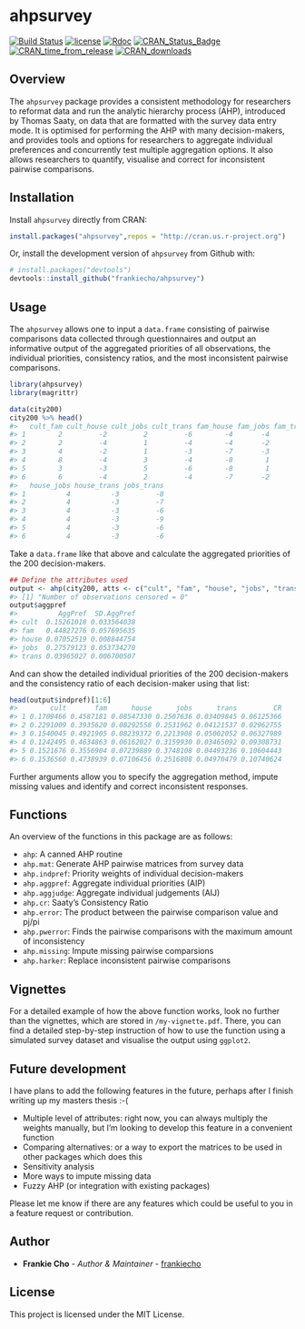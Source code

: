 
<!-- README.md is generated from README.Rmd. Please edit that file -->

# ahpsurvey

[![Build
Status](https://travis-ci.org/frankiecho/ahpsurvey.svg?branch=master)](https://travis-ci.org/frankiecho/ahpsurvey)
[![license](https://img.shields.io/github/license/mashape/apistatus.svg)](http://choosealicense.com/licenses/mit/)
[![Rdoc](http://www.rdocumentation.org/badges/version/ahpsurvey)](http://www.rdocumentation.org/packages/ahpsurvey)
[![CRAN\_Status\_Badge](https://www.r-pkg.org/badges/version/ahpsurvey)](https://cran.r-project.org/package=ahpsurvey)
[![CRAN\_time\_from\_release](http://www.r-pkg.org/badges/ago/ahpsurvey)](https://cran.r-project.org/package=ahpsurvey)
[![CRAN\_downloads](https://cranlogs.r-pkg.org/badges/ahpsurvey)](https://cran.r-project.org/package=ahpsurvey)

## Overview

The `ahpsurvey` package provides a consistent methodology for
researchers to reformat data and run the analytic hierarchy process
(AHP), introduced by Thomas Saaty, on data that are formatted with the
survey data entry mode. It is optimised for performing the AHP with many
decision-makers, and provides tools and options for researchers to
aggregate individual preferences and concurrently test multiple
aggregation options. It also allows researchers to quantify, visualise
and correct for inconsistent pairwise comparisons.

## Installation

Install `ahpsurvey` directly from CRAN:

``` r
install.packages("ahpsurvey",repos = "http://cran.us.r-project.org")
```

Or, install the development version of `ahpsurvey` from Github with:

``` r
# install.packages("devtools")
devtools::install_github("frankiecho/ahpsurvey")
```

## Usage

The `ahpsurvey` allows one to input a `data.frame` consisting of
pairwise comparisons data collected through questionnaires and output an
informative output of the aggregated priorities of all observations, the
individual priorities, consistency ratios, and the most inconsistent
pairwise comparisons.

``` r
library(ahpsurvey)
library(magrittr)

data(city200)
city200 %>% head()
#>   cult_fam cult_house cult_jobs cult_trans fam_house fam_jobs fam_trans
#> 1        2         -2         2         -6        -4       -4        -8
#> 2        2         -4         1         -4        -4       -2        -8
#> 3        4         -2         1         -3        -7       -3        -5
#> 4        8         -4         3         -4        -8        1        -7
#> 5        3         -3         5         -6        -8        1        -4
#> 6        6         -4         2         -4        -7       -2        -4
#>   house_jobs house_trans jobs_trans
#> 1          4          -3         -8
#> 2          4          -3         -7
#> 3          4          -3         -6
#> 4          4          -3         -9
#> 5          4          -3         -6
#> 6          4          -3         -6
```

Take a `data.frame` like that above and calculate the aggregated
priorities of the 200 decision-makers.

``` r
## Define the attributes used
output <- ahp(city200, atts <- c("cult", "fam", "house", "jobs", "trans"), negconvert = TRUE, agg = TRUE)
#> [1] "Number of observations censored = 0"
output$aggpref
#>          AggPref  SD.AggPref
#> cult  0.15261018 0.033564038
#> fam   0.44827276 0.057695635
#> house 0.07052519 0.008844754
#> jobs  0.27579123 0.053734270
#> trans 0.03965027 0.006700507
```

And can show the detailed individual priorities of the 200
decision-makers and the consistency ratio of each decision-maker using
that list:

``` r
head(output$indpref)[1:6]
#>        cult       fam      house      jobs      trans         CR
#> 1 0.1709466 0.4587181 0.08547330 0.2507636 0.03409845 0.06125366
#> 2 0.2291009 0.3935620 0.08292558 0.2531962 0.04121537 0.02962755
#> 3 0.1540045 0.4921905 0.08239372 0.2213908 0.05002052 0.06327989
#> 4 0.1242495 0.4634863 0.06162027 0.3159930 0.03465092 0.09308731
#> 5 0.1521676 0.3556904 0.07239889 0.3748108 0.04493236 0.10604443
#> 6 0.1536560 0.4738939 0.07106456 0.2516808 0.04970479 0.10740624
```

Further arguments allow you to specify the aggregation method, impute
missing values and identify and correct inconsistent responses.

## Functions

An overview of the functions in this package are as follows:

  - `ahp`: A canned AHP routine
  - `ahp.mat`: Generate AHP pairwise matrices from survey data
  - `ahp.indpref`: Priority weights of individual decision-makers
  - `ahp.aggpref`: Aggregate individual priorities (AIP)
  - `ahp.aggjudge`: Aggregate individual judgements (AIJ)
  - `ahp.cr`: Saaty’s Consistency Ratio
  - `ahp.error`: The product between the pairwise comparison value and
    pj/pi
  - `ahp.pwerror`: Finds the pairwise comparisons with the maximum
    amount of inconsistency
  - `ahp.missing`: Impute missing pairwise comparsions
  - `ahp.harker`: Replace inconsistent pairwise comparisons

## Vignettes

For a detailed example of how the above function works, look no further
than the vignettes, which are stored in `/my-vignette.pdf`. There, you
can find a detailed step-by-step instruction of how to use the function
using a simulated survey dataset and visualise the output using
`ggplot2`.

## Future development

I have plans to add the following features in the future, perhaps after
I finish writing up my masters thesis :-(

  - Multiple level of attributes: right now, you can always multiply the
    weights manually, but I’m looking to develop this feature in a
    convenient function
  - Comparing alternatives: or a way to export the matrices to be used
    in other packages which does this
  - Sensitivity analysis
  - More ways to impute missing data
  - Fuzzy AHP (or integration with existing packages)

Please let me know if there are any features which could be useful to
you in a feature request or contribution.

## Author

  - **Frankie Cho** - *Author & Maintainer* -
    [frankiecho](https://github.com/frankiecho)

## License

This project is licensed under the MIT License.
